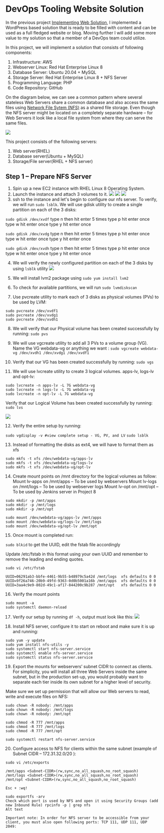 # DevOps Tooling Website Solution
In the previous project [Implementing Web Solution](https://github.com/Omolade11/Web-Solution-using-WordPress-and-MySQL), I implemented a WordPress based solution that is ready to be filled with content and can be used as a full fledged website or blog. Moving further I will add some more value to my solution so that a member of a DevOps team could utilize.

In this project, we will implement a solution that consists of following components:
1. Infrastructure: AWS
2. Webserver Linux: Red Hat Enterprise Linux 8
3. Database Server: Ubuntu 20.04 + MySQL
4. Storage Server: Red Hat Enterprise Linux 8 + NFS Server
5. Programming Language: PHP
6. Code Repository: GitHub


On the diagram below, we can see a common pattern where several stateless Web Servers share a common database and also access the same files using [Network File Sytem (NFS)](https://en.wikipedia.org/wiki/Network_File_System) as a shared file storage. Even though the NFS server might be located on a completely separate hardware – for Web Servers it look like a local file system from where they can serve the same files.

![](https://github.com/Omolade11/devops-tooling-website-solution/blob/main/Images/nfs%20diagram.png)

This project consists of the following servers:

1. Web server(RHEL)
2. Database server(Ubuntu + MySQL)
3. Storage/File server(RHEL + NFS server)

## Step 1 – Prepare NFS Server
1. Spin up a new EC2 instance with RHEL Linux 8 Operating System.
2. Launch the instance and attach 3 volumes to it.
![](https://github.com/Omolade11/devops-tooling-website-solution/blob/main/Images/Screenshot%202023-03-23%20at%2008.37.03.png)
![](https://github.com/Omolade11/devops-tooling-website-solution/blob/main/Images/Screenshot%202023-03-23%20at%2014.36.13.png)
![](https://github.com/Omolade11/devops-tooling-website-solution/blob/main/Images/Screenshot%202023-03-23%20at%2014.49.53.png)
3. ssh to the instance and let's begin to configure our nfs server. To verify, we will run `sudo lsblk`.
We will use gdisk utility to create a single partition on each of the 3 disks:

`sudo gdisk /dev/xvdf` type n then hit enter 5 times type p hit enter once type w hit enter once type y hit enter once

`sudo gdisk /dev/xvdg` type n then hit enter 5 times type p hit enter once type w hit enter once type y hit enter once

`sudo gdisk /dev/xvdh` type n then hit enter 5 times type p hit enter once type w hit enter once type y hit enter once

4. We will verify the newly configured partition on each of the 3 disks by using `lsblk` utility
![](https://github.com/Omolade11/devops-tooling-website-solution/blob/main/Images/Screenshot%202023-03-25%20at%2009.32.09.png)
5. We will install lvm2 package using `sudo yum install lvm2`

6. To check for available partitions, we will run `sudo lvmdiskscan`

7. Use pvcreate utility to mark each of 3 disks as physical volumes (PVs) to be used by LVM:
```
sudo pvcreate /dev/xvdf1
sudo pvcreate /dev/xvdg1
sudo pvcreate /dev/xvdh1
```
8. We will verify that our Physical volume has been created successfully by running:
`sudo pvs`

9. We will use vgcreate utility to add all 3 PVs to a volume group (VG). Name the VG webdata-vg or anything we want :
`sudo vgcreate webdata-vg /dev/xvdh1 /dev/xvdg1 /dev/xvdf1`

10. Verify that our VG has been created successfully by running:
`sudo vgs`

11. We will use lvcreate utility to create 3 logical volumes. apps-lv, logs-lv and opt-lv:
```
sudo lvcreate -n apps-lv -L 7G webdata-vg
sudo lvcreate -n logs-lv -L 7G webdata-vg
sudo lvcreate -n opt-lv -L 7G webdata-vg
```
Verify that our Logical Volume has been created successfully by running:
`sudo lvs`

![](https://github.com/Omolade11/devops-tooling-website-solution/blob/main/Images/Screenshot%202023-03-25%20at%2011.28.03.png)

12. Verify the entire setup by running: 

`sudo vgdisplay -v #view complete setup - VG, PV, and LV`
`sudo lsblk`

13. Instead of formatting the disks as ext4, we will have to format them as xfs
```
sudo mkfs -t xfs /dev/webdata-vg/apps-lv
sudo mkfs -t xfs /dev/webdata-vg/logs-lv
sudo mkfs -t xfs /dev/webdata-vg/opt-lv
```

14. Create mount points on /mnt directory for the logical volumes as follow: Mount lv-apps on /mnt/apps – To be used by webservers Mount lv-logs on /mnt/logs – To be used by webserver logs Mount lv-opt on /mnt/opt – To be used by Jenkins server in Project 8
```
sudo mkdir -p /mnt/apps
sudo mkdir -p /mnt/logs
sudo mkdir -p /mnt/opt
```
```
sudo mount /dev/webdata-vg/apps-lv /mnt/apps
sudo mount /dev/webdata-vg/logs-lv /mnt/logs
sudo mount /dev/webdata-vg/opt-lv /mnt/opt
```
15. Once mount is completed run:

`sudo blkid` to get the UUID, edit the fstab file accordingly

Update /etc/fstab in this format using your own UUID and remember to remove the leading and ending quotes.


`sudo vi /etc/fstab`

```
UUID=06291ab3-bbfe-4461-9b55-b48979c5a42d /mnt/logs  xfs defaults 0 0
UUID=9f26a746-20b9-49fd-9363-0d0b5001a16b /mnt/apps  xfs defaults 0 0
UUID=3aa4c9e9-802d-49c1-af17-844200c9b287 /mnt/opt   xfs defaults 0 0

```
16. Verify the mount points

```
sudo mount -a  
sudo systemctl daemon-reload
```
17. Verify our setup by running `df -h`, output must look like this:
![](https://github.com/Omolade11/devops-tooling-website-solution/blob/main/Images/Screenshot%202023-03-25%20at%2012.50.35.png)

18. Install NFS server, configure it to start on reboot and make sure it is up and running:

```
sudo yum -y update
sudo yum install nfs-utils -y
sudo systemctl start nfs-server.service
sudo systemctl enable nfs-server.service
sudo systemctl status nfs-server.service
```
19. Export the mounts for webservers’ subnet CIDR to connect as clients. For simplicity, you will install all three Web Servers inside the same subnet, but in the production set-up, you would probably want to separate each tier inside its own subnet for a higher level of security.

Make sure we set up permission that will allow our Web servers to read, write and execute files on NFS:

```
sudo chown -R nobody: /mnt/apps
sudo chown -R nobody: /mnt/logs
sudo chown -R nobody: /mnt/opt
 
sudo chmod -R 777 /mnt/apps
sudo chmod -R 777 /mnt/logs
sudo chmod -R 777 /mnt/opt
 
sudo systemctl restart nfs-server.service

```
















20. Configure access to NFS for clients within the same subnet (example of Subnet CIDR – 172.31.32.0/20 ):
```
sudo vi /etc/exports
 
/mnt/apps <Subnet-CIDR>(rw,sync,no_all_squash,no_root_squash)
/mnt/logs <Subnet-CIDR>(rw,sync,no_all_squash,no_root_squash)
/mnt/opt <Subnet-CIDR>(rw,sync,no_all_squash,no_root_squash)
 
Esc + :wq!
 
sudo exportfs -arv
Check which port is used by NFS and open it using Security Groups (add new Inbound Rule) rpcinfo -p | grep nfs
Alt text

Important note: In order for NFS server to be accessible from your client, you must also open following ports: TCP 111, UDP 111, UDP 2049:





